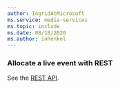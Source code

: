 ```yaml
---
author: IngridAtMicrosoft
ms.service: media-services 
ms.topic: include
ms.date: 08/18/2020
ms.author: inhenkel
---
```


### Allocate a live event with REST

See the [REST API](/rest/api/media/live-events/allocate).
